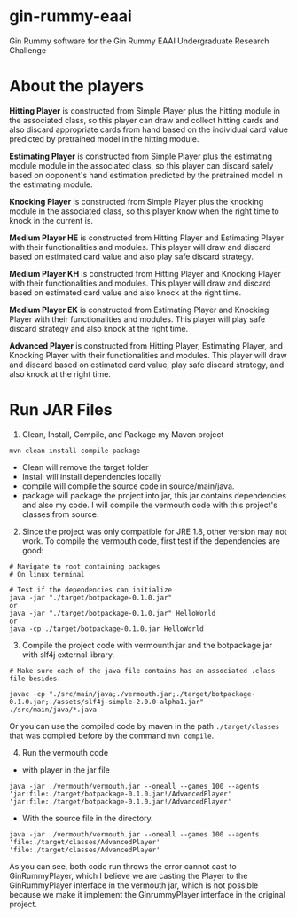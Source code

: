 # gin-rummy-eaai
Gin Rummy software for the Gin Rummy EAAI Undergraduate Research Challenge

<!-- # About the project -->

<!-- Attached is the JAR package (one folder containing a single file with every dependencies packaged and one folder containing separated dependencies jar files)
Here is the AlexTomBot.jar file structure (You can run `jar tf AlexTomBot.jar` to view the file structure):

```
META-INF/MANIFEST.MF
ginrummy/
ginrummy/Card.class
ginrummy/ExternalGinRummyGame.class
ginrummy/GinRummyGame.class
ginrummy/GinRummyPlayer.class
ginrummy/GinRummyUtil$FileResource.class
ginrummy/GinRummyUtil.class
ginrummy/SimpleFileGinRummyPlayer.class
ginrummy/SimpleGinRummyPlayer.class
META-INF/
model/model/dense.h5
model/dense_config.json
model/dense_weights.h5
model/drawing.h5
model/drawing_config.json
model/drawing_weights.h5
model/handEst1-10000.dat
model/hit_100_v1.h5
model/hit_100_v1_config.json
model/hit_100_v1_weights.h5
model/hit_100_v2.h5
model/hit_100_v2_config.json
model/hit_100_v2_weights.h5
model/hit_100_v3.h5
model/hit_100_v3_config.json
model/hit_100_v3_weights.h5
model/hit_100_v4.h5
model/hit_100_v4_config.json
model/hit_100_v4_weights.h5
model/hit_100_v5.h5
model/hit_100_v5_config.json
model/hit_100_v5_weights.h5
model/hit_100_v6.h5
model/hit_100_v6_config.json
model/hit_100_v6_weights.h5
model/knocking_100.h5
model/knocking_100_config.json
model/knocking_100_v2.h5
model/knocking_100_v2_config.json
model/knocking_100_v2_weights.h5
model/knocking_100_weights.h5
model/knocking_30.h5
model/knocking_30_config.json
model/knocking_30_weights.h5
model/lstm_100_100epoch.h5
model/lstm_100_100epoch_config.json
model/lstm_100_100epoch_weights.h5
model/lstm_100_200epoch.h5
model/lstm_100_200epoch_config.json
model/lstm_100_200epoch_weights.h5
model/lstm_100_500epoch.h5
model/lstm_100_500epoch_config.json
model/lstm_100_500epoch_weights.h5
model/lstm_200_150epoch.h5
model/lstm_200_150epoch_config.json
model/lstm_200_150epoch_weights.h5
model/lstm_200_200epoch.h5
model/lstm_200_200epoch_config.json
model/lstm_200_200epoch_weights.h5
model/test.h5
model/test_config.json
model/test_weights.h5
module/
module/HandEstimator.class
module/HandEstimator2.class
module/HandEstimator3.class
module/HittingModule.class
module/KnockingModule.class
module/Module.class
module/PlayerGameState.class
player/                                                                                                                player/AdvancedPlayer.class
player/EstimatingPlayer.class
player/HittingPlayer.class
player/KnockingPlayer.class
player/MediumPlayerEK.class
player/MediumPlayerHE.class
player/MediumPlayerKH.class
util/util/Maths.class
util/Util.class
util/WilsonInterval.class
``` -->

# About the players

**Hitting Player** is constructed from Simple Player plus the hitting module in the associated class, so this player can draw and collect hitting cards and also discard appropriate cards from hand based on the individual card value predicted by pretrained model in the hitting module.

**Estimating Player** is constructed from Simple Player plus the estimating module module in the associated class, so this player can discard safely based on opponent's hand estimation predicted by the pretrained model in the estimating module.

**Knocking Player** is constructed from Simple Player plus the knocking module in the associated class, so this player know when the right time to knock in the current is.

**Medium Player HE** is constructed from Hitting Player and Estimating Player with their functionalities and modules. This player will draw and discard based on estimated card value and also play safe discard strategy.

**Medium Player KH** is constructed from Hitting Player and Knocking Player with their functionalities and modules. This player will draw and discard based on estimated card value and also knock at the right time.

**Medium Player EK** is constructed from Estimating Player and Knocking Player with their functionalities and modules. This player will play safe discard strategy and also knock at the right time.

**Advanced Player** is constructed from Hitting Player, Estimating Player, and Knocking Player with their functionalities and modules. This player will draw and discard based on estimated card value, play safe discard strategy, and also knock at the right time.


# Run JAR Files
1. Clean, Install, Compile, and Package my Maven project

```
mvn clean install compile package
```
- Clean will remove the target folder
- Install will install dependencies locally
- compile will compile the source code in source/main/java.
- package will package the project into jar, this jar contains dependencies and also my code. I will compile the vermouth code with this project's classes from source.

2. Since the project was only compatible for JRE 1.8, other version may not work. To compile the vermouth code, first test if the dependencies are good:

```
# Navigate to root containing packages
# On linux terminal

# Test if the dependencies can initialize
java -jar "./target/botpackage-0.1.0.jar"
or
java -jar "./target/botpackage-0.1.0.jar" HelloWorld
or
java -cp ./target/botpackage-0.1.0.jar HelloWorld

```

3. Compile the project code with vermounth.jar and the botpackage.jar with slf4j external library.

```
# Make sure each of the java file contains has an associated .class file besides.

javac -cp "./src/main/java;./vermouth.jar;./target/botpackage-0.1.0.jar;./assets/slf4j-simple-2.0.0-alpha1.jar" ./src/main/java/*.java
```
Or you can use the compiled code by maven in the path `./target/classes` that was compiled before by the command `mvn compile`.


4. Run the vermouth code
- with player in the jar file
```
java -jar ./vermouth/vermouth.jar --oneall --games 100 --agents 'jar:file:./target/botpackage-0.1.0.jar!/AdvancedPlayer' 'jar:file:./target/botpackage-0.1.0.jar!/AdvancedPlayer' 
```
- With the source file in the directory.
```
java -jar ./vermouth/vermouth.jar --oneall --games 100 --agents 'file:./target/classes/AdvancedPlayer' 'file:./target/classes/AdvancedPlayer' 
```

As you can see, both code run throws the error cannot cast to GinRummyPlayer, which I believe we are casting the Player to the GinRummyPlayer interface in the vermouth jar, which is not possible because we make it implement the GinrummyPlayer interface in the original project.